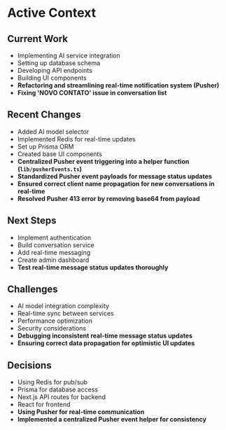 # Active Context

## Current Work
- Implementing AI service integration
- Setting up database schema
- Developing API endpoints
- Building UI components
- **Refactoring and streamlining real-time notification system (Pusher)**
- **Fixing 'NOVO CONTATO' issue in conversation list**

## Recent Changes
- Added AI model selector
- Implemented Redis for real-time updates
- Set up Prisma ORM
- Created base UI components
- **Centralized Pusher event triggering into a helper function (`lib/pusherEvents.ts`)**
- **Standardized Pusher event payloads for message status updates**
- **Ensured correct client name propagation for new conversations in real-time**
- **Resolved Pusher 413 error by removing base64 from payload**

## Next Steps
- Implement authentication
- Build conversation service
- Add real-time messaging
- Create admin dashboard
- **Test real-time message status updates thoroughly**

## Challenges
- AI model integration complexity
- Real-time sync between services
- Performance optimization
- Security considerations
- **Debugging inconsistent real-time message status updates**
- **Ensuring correct data propagation for optimistic UI updates**

## Decisions
- Using Redis for pub/sub
- Prisma for database access
- Next.js API routes for backend
- React for frontend
- **Using Pusher for real-time communication**
- **Implemented a centralized Pusher event helper for consistency**
